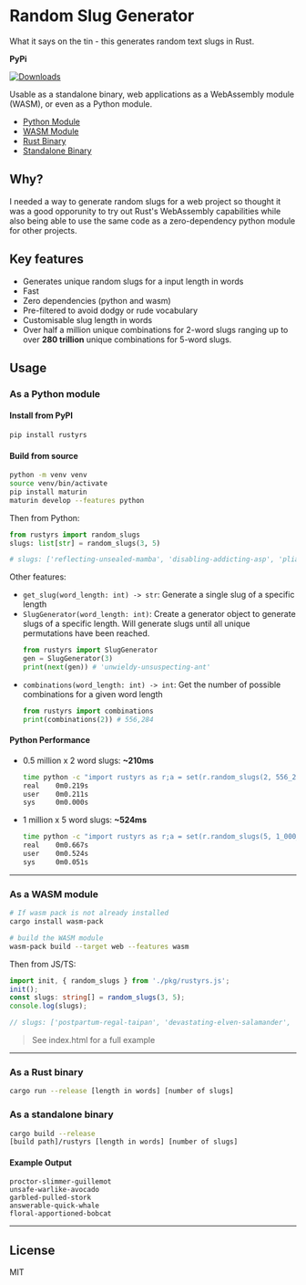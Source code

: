 # Random Slug Generator
What it says on the tin - this generates random text slugs in Rust. 

**PyPi**

[![Downloads](https://static.pepy.tech/badge/rustyrs)](https://pepy.tech/project/rustyrs)

Usable as a standalone binary, web applications as a WebAssembly module (WASM), or even as a Python module.

- [Python Module](#as-a-python-module)
- [WASM Module](#as-a-wasm-module)
- [Rust Binary](#as-a-rust-binary)
- [Standalone Binary](#as-a-standalone-binary)

## Why?
I needed a way to generate random slugs for a web project so thought it was a good opporunity to try out Rust's WebAssembly capabilities while also being able to use the same code as a zero-dependency python module for other projects.

## Key features
- Generates unique random slugs for a input length in words
- Fast
- Zero dependencies (python and wasm)
- Pre-filtered to avoid dodgy or rude vocabulary
- Customisable slug length in words
- Over half a million unique combinations for 2-word slugs ranging up to over **280 trillion** unique combinations for 5-word slugs.

## Usage

### As a Python module

#### Install from PyPI
```bash
pip install rustyrs
```

#### Build from source
```bash
python -m venv venv
source venv/bin/activate
pip install maturin
maturin develop --features python
```

Then from Python:
```python
from rustyrs import random_slugs
slugs: list[str] = random_slugs(3, 5)

# slugs: ['reflecting-unsealed-mamba', 'disabling-addicting-asp', 'pliable-begotten-barnacle', 'vaulting-telepathic-caracal', 'canonical-graven-beetle']
```

Other features:
- `get_slug(word_length: int) -> str`: Generate a single slug of a specific length
- `SlugGenerator(word_length: int)`: Create a generator object to generate slugs of a specific length. Will generate slugs until all unique permutations have been reached.
    ```python
    from rustyrs import SlugGenerator
    gen = SlugGenerator(3)
    print(next(gen)) # 'unwieldy-unsuspecting-ant'
    ```
- `combinations(word_length: int) -> int`: Get the number of possible combinations for a given word length
    ```python
    from rustyrs import combinations
    print(combinations(2)) # 556,284
    ```

#### Python Performance
- 0.5 million x 2 word slugs: **~210ms**
  ```bash
  time python -c "import rustyrs as r;a = set(r.random_slugs(2, 556_284));assert len(a) == 556_284"
  real    0m0.219s
  user    0m0.211s
  sys     0m0.000s
  ```
- 1 million x 5 word slugs: **~524ms**
  ```bash
  time python -c "import rustyrs as r;a = set(r.random_slugs(5, 1_000_000));assert len(a) == 1_000_000"
  real    0m0.667s
  user    0m0.524s
  sys     0m0.051s
  ```

__________________

### As a WASM module
```bash
# If wasm pack is not already installed
cargo install wasm-pack 

# build the WASM module
wasm-pack build --target web --features wasm
```

Then from JS/TS:
```ts
import init, { random_slugs } from './pkg/rustyrs.js';
init();
const slugs: string[] = random_slugs(3, 5);
console.log(slugs);

// slugs: ['postpartum-regal-taipan', 'devastating-elven-salamander', 'immense-ambivalent-wren', 'philosophical-bandaged-gaur', 'outlaw-noncommercial-sunfish']
```
>See index.html for a full example

____________

### As a Rust binary
```bash
cargo run --release [length in words] [number of slugs]
```

### As a standalone binary
```bash
cargo build --release
[build path]/rustyrs [length in words] [number of slugs]
```

#### Example Output
```
proctor-slimmer-guillemot
unsafe-warlike-avocado
garbled-pulled-stork
answerable-quick-whale
floral-apportioned-bobcat
```
____________


## License
MIT
